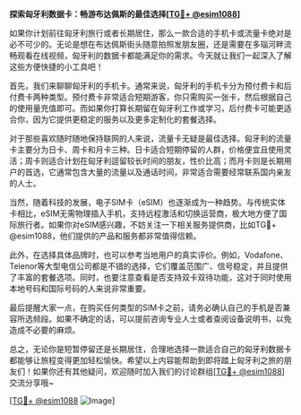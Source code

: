 **探索匈牙利数据卡：畅游布达佩斯的最佳选择[[TG💪+ @esim1088](https://t.me/s/esim1088)]**

如果你计划前往匈牙利旅行或者长期居住，那么一款合适的手机卡或流量卡绝对是必不可少的。无论是想在布达佩斯街头随意拍照发朋友圈，还是需要在多瑙河畔流畅观看在线视频，匈牙利的数据卡都能满足你的需求。今天就让我们一起深入了解这些方便快捷的小工具吧！

首先，我们来聊聊匈牙利的手机卡。通常来说，匈牙利的手机卡分为预付费卡和后付费卡两种类型。预付费卡非常适合短期游客，你只需购买一张卡，然后根据自己的使用量充值即可。而如果你打算长期留在匈牙利工作或学习，后付费卡可能更适合你，因为它提供更稳定的服务以及更多定制化的套餐选择。

对于那些喜欢随时随地保持联网的人来说，流量卡无疑是最佳选择。匈牙利的流量卡主要分为日卡、周卡和月卡三种。日卡适合短期停留的人群，价格便宜且使用灵活；周卡则适合计划在匈牙利逗留较长时间的朋友，性价比高；而月卡则是长期用户的首选，它通常包含大量的流量以及通话时间，非常适合需要经常联系国内亲友的人士。

当然，随着科技的发展，电子SIM卡（eSIM）也逐渐成为一种趋势。与传统实体卡相比，eSIM无需物理插入手机，支持远程激活和切换运营商，极大地方便了国际旅行者。如果你对eSIM感兴趣，不妨关注一下相关服务提供商，比如TG💪+ @esim1088，他们提供的产品和服务都非常值得信赖。

此外，在选择具体品牌时，也可以参考当地用户的真实评价。例如，Vodafone、Telenor等大型电信公司都是不错的选择，它们覆盖范围广、信号稳定，并且提供了丰富的套餐选项。同时，也要注意查看是否支持双卡双待功能，这对于同时使用本地号码和国际号码的人来说非常重要。

最后提醒大家一点，在购买任何类型的SIM卡之前，请务必确认自己的手机是否兼容所选频段。如果不确定的话，可以提前咨询专业人士或者查阅设备说明书，以免造成不必要的麻烦。

总之，无论你是短暂停留还是长期居住，合理地选择一款适合自己的匈牙利数据卡都能够让旅程变得更加轻松愉快。希望以上内容能帮助到即将踏上匈牙利之旅的朋友们！如果你还有其他疑问，欢迎随时加入我们的讨论群组[[TG💪+ @esim1088](https://t.me/s/esim1088)]交流分享哦~

[[TG💪+ @esim1088](https://t.me/s/esim1088) ![Image](https://i.postimg.cc/4NQfJmqS/Snipaste-2025-05-13-00-14-12.png)]